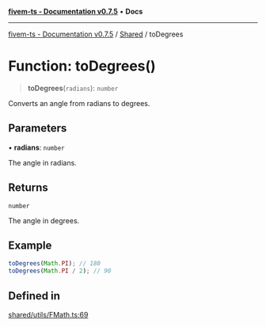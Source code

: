 [**fivem-ts - Documentation v0.7.5**](../../../README.md) • **Docs**

***

[fivem-ts - Documentation v0.7.5](../../../README.md) / [Shared](../README.md) / toDegrees

# Function: toDegrees()

> **toDegrees**(`radians`): `number`

Converts an angle from radians to degrees.

## Parameters

• **radians**: `number`

The angle in radians.

## Returns

`number`

The angle in degrees.

## Example

```ts
toDegrees(Math.PI); // 180
toDegrees(Math.PI / 2); // 90
```

## Defined in

[shared/utils/FMath.ts:69](https://github.com/Purpose-Dev/fivem-ts/blob/main/src/shared/utils/FMath.ts#L69)
